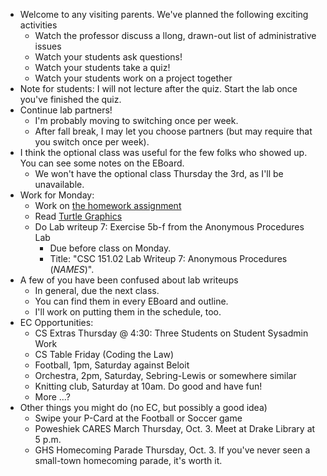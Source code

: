 * Welcome to any visiting parents.  We've planned the following exciting
  activities
    * Watch the professor discuss a llong, drawn-out list of administrative 
      issues
    * Watch your students ask questions!
    * Watch your students take a quiz!
    * Watch your students work on a project together
* Note for students: I will not lecture after the quiz.  Start the
  lab once you've finished the quiz.
* Continue lab partners!  
    * I'm probably moving to switching once per week.
    * After fall break, I may let you choose partners (but may require
      that you switch once per week).
* I think the optional class was useful for the few folks who showed up.
  You can see some notes on the EBoard.
    * We won't have the optional class Thursday the 3rd, as I'll be
      unavailable.
* Work for Monday: 
    * Work on [the homework assignment](../assignments/assignment.04.html)
    * Read [Turtle Graphics](../readings/turtle-graphics-reading.html)
    * Do Lab writeup 7: Exercise 5b-f from the Anonymous Procedures Lab
        * Due before class on Monday.  
        * Title: "CSC 151.02 Lab Writeup 7: Anonymous Procedures (*NAMES*)".
* A few of you have been confused about lab writeups
    * In general, due the next class.
    * You can find them in every EBoard and outline.
    * I'll work on putting them in the schedule, too.
* EC Opportunities:
    * CS Extras Thursday @ 4:30: Three Students on Student Sysadmin Work
    * CS Table Friday (Coding the Law)
    * Football, 1pm, Saturday against Beloit
    * Orchestra, 2pm, Saturday, Sebring-Lewis or somewhere similar
    * Knitting club, Saturday at 10am.  Do good and have fun!
    * More ...?
* Other things you might do (no EC, but possibly a good idea)
    * Swipe your P-Card at the Football or Soccer game
    * Poweshiek CARES March Thursday, Oct. 3.  Meet at Drake Library at 5 p.m.
    * GHS Homecoming Parade Thursday, Oct. 3.  If you've never seen a 
      small-town homecoming parade, it's worth it.  
